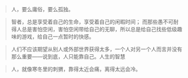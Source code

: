>人，要么庸俗，要么孤独。

>智者，总是享受着自己的生命，享受着自己的闲暇时间；
>而那些愚不可耐得人总是害怕空闲，害怕空闲带给自己的无聊，所以总是给自己找些低级趣味的游戏，给自己一点暂时的快感。

>人们不应该期望从别人或外部世界获得太多，一个人对另一个人而言并没有那么重要——说到底，人只能靠自己。人生的智慧

>人，就像寒冬里的刺猬，靠得太近会痛，离得太远会冷。
